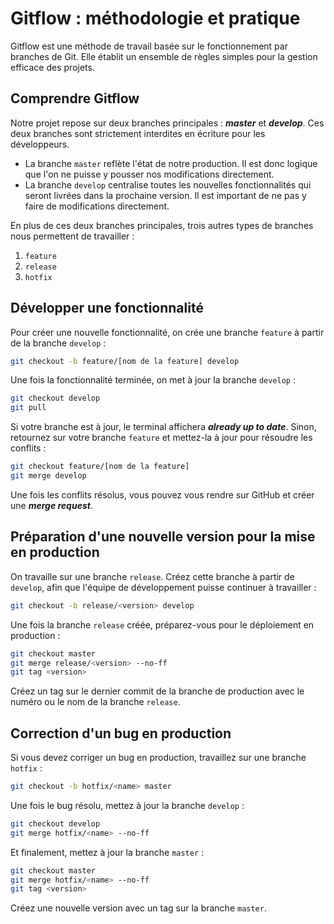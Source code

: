 # Gitflow : méthodologie et pratique

 

Gitflow est une méthode de travail basée sur le fonctionnement par branches de Git. Elle établit un ensemble de règles simples pour la gestion efficace des projets.

 

## Comprendre Gitflow

 

Notre projet repose sur deux branches principales : ***master*** et ***develop***. Ces deux branches sont strictement interdites en écriture pour les développeurs.

 

- La branche `master` reflète l'état de notre production. Il est donc logique que l'on ne puisse y pousser nos modifications directement.
- La branche `develop` centralise toutes les nouvelles fonctionnalités qui seront livrées dans la prochaine version. Il est important de ne pas y faire de modifications directement.

 

En plus de ces deux branches principales, trois autres types de branches nous permettent de travailler :

 

1. `feature`
2. `release`
3. `hotfix`

 

## Développer une fonctionnalité

 

Pour créer une nouvelle fonctionnalité, on crée une branche `feature` à partir de la branche `develop` :

 

```bash
git checkout -b feature/[nom de la feature] develop
```

 

Une fois la fonctionnalité terminée, on met à jour la branche `develop` :

 

```bash
git checkout develop
git pull
```

 

Si votre branche est à jour, le terminal affichera ***already up to date***. Sinon, retournez sur votre branche `feature` et mettez-la à jour pour résoudre les conflits :

 

```bash
git checkout feature/[nom de la feature]
git merge develop
```

 

Une fois les conflits résolus, vous pouvez vous rendre sur GitHub et créer une ***merge request***.

 

## Préparation d'une nouvelle version pour la mise en production

 

On travaille sur une branche `release`. Créez cette branche à partir de `develop`, afin que l'équipe de développement puisse continuer à travailler :

 

```bash
git checkout -b release/<version> develop
```

 

Une fois la branche `release` créée, préparez-vous pour le déploiement en production :

 

```bash
git checkout master
git merge release/<version> --no-ff
git tag <version>
```

 

Créez un tag sur le dernier commit de la branche de production avec le numéro ou le nom de la branche `release`.

 

## Correction d'un bug en production

 

Si vous devez corriger un bug en production, travaillez sur une branche `hotfix` :

 

```bash
git checkout -b hotfix/<name> master
```

 

Une fois le bug résolu, mettez à jour la branche `develop` :

 

```bash
git checkout develop
git merge hotfix/<name> --no-ff
```

 

Et finalement, mettez à jour la branche `master` :

 

```bash
git checkout master
git merge hotfix/<name> --no-ff
git tag <version>
```

 

Créez une nouvelle version avec un tag sur la branche `master`.